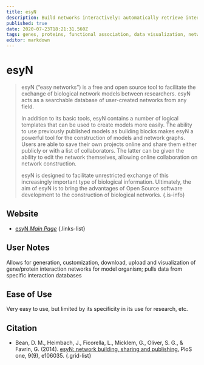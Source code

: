 ```yaml
---
title: esyN
description: Build networks interactively: automatically retrieve interaction data and build a network.
published: true
date: 2020-07-23T18:21:31.560Z
tags: genes, proteins, functional association, data visualization, network, interaction, protein-protein
editor: markdown
---
```


# esyN

> esyN (“easy networks”) is a free and open source tool to facilitate the exchange of biological network models between researchers. esyN acts as a searchable database of user-created networks from any field. 
>
> In addition to its basic tools, esyN contains a number of logical templates that can be used to create models more easily. The ability to use previously published models as building blocks makes esyN a powerful tool for the construction of models and network graphs. Users are able to save their own projects online and share them either publicly or with a list of collaborators. The latter can be given the ability to edit the network themselves, allowing online collaboration on network construction.
>
> esyN is designed to facilitate unrestricted exchange of this increasingly important type of biological information. Ultimately, the aim of esyN is to bring the advantages of Open Source software development to the construction of biological networks.
{.is-info}

 

## Website 

- [esyN *Main Page*](http://www.esyn.org/index.php)
 {.links-list}

## User Notes
Allows for generation, customization, download, upload and visualization of gene/protein interaction networks for model organism; pulls data from specific interaction databases

## Ease of Use
Very easy to use, but limited by its specificity in its use for research, etc.


## Citation 

- Bean, D. M., Heimbach, J., Ficorella, L., Micklem, G., Oliver, S. G., & Favrin, G. (2014). [esyN: network building, sharing and publishing.](https://journals.plos.org/plosone/article?id=10.1371/journal.pone.0106035) PloS one, 9(9), e106035.
{.grid-list}